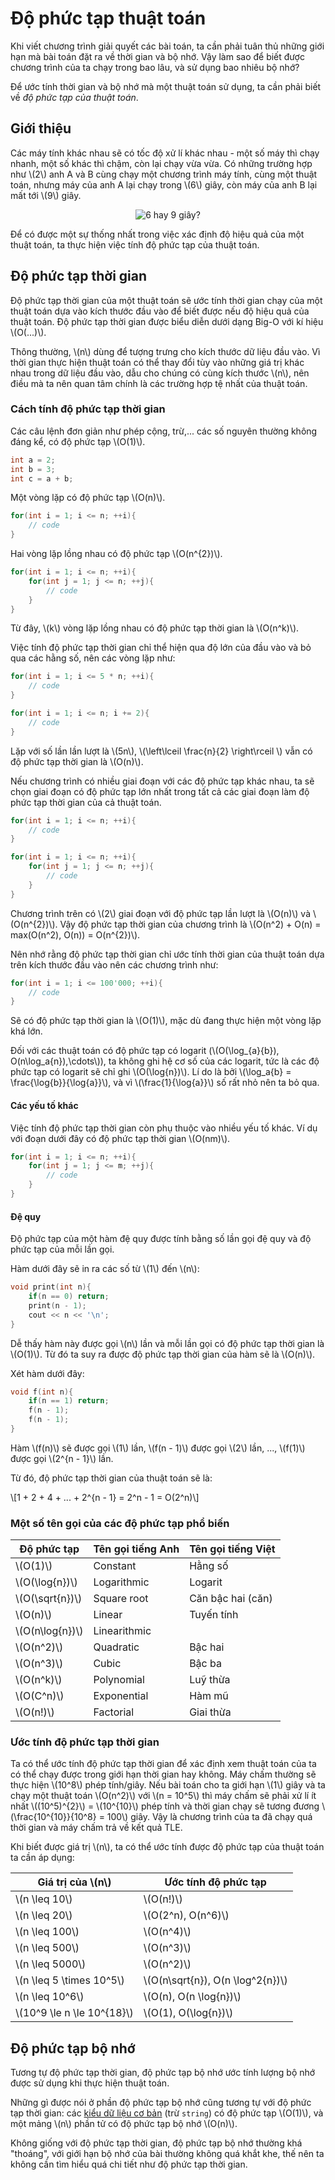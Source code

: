 # Độ phức tạp thuật toán

Khi viết chương trình giải quyết các bài toán, ta cần phải tuân thủ những giới hạn mà bài toán đặt ra về thời gian và bộ nhớ. Vậy làm sao để biết được chương trình của ta chạy trong bao lâu, và sử dụng bao nhiêu bộ nhớ?

Để ước tính thời gian và bộ nhớ mà một thuật toán sử dụng, ta cần phải biết về *độ phức tạp của thuật toán*.

## Giới thiệu

Các máy tính khác nhau sẽ có tốc độ xử lí khác nhau - một số máy thì chạy nhanh, một số khác thì chậm, còn lại chạy vừa vừa. Có những trường hợp như \\(2\\) anh A và B cùng chạy một chương trình máy tính, cùng một thuật toán, nhưng máy của anh A lại chạy trong \\(6\\) giây, còn máy của anh B lại mất tới \\(9\\) giây.

<center>
<img src="../images/6_hay_9.jpg" alt="6 hay 9 giây?"/>
</center>

Để có được một sự thống nhất trong việc xác định độ hiệu quả của một thuật toán, ta thực hiện việc tính độ phức tạp của thuật toán.

## Độ phức tạp thời gian 

Độ phức tạp thời gian của một thuật toán sẽ ước tính thời gian chạy của một thuật toán dựa vào kích thước đầu vào để biết được nếu độ hiệu quả của thuật toán. Độ phức tạp thời gian được biểu diễn dưới dạng Big-O với kí hiệu \\(O(...)\\).

Thông thường, \\(n\\) dùng để tượng trưng cho kích thước dữ liệu đầu vào. Vì thời gian thực hiện thuật toán có thể thay đổi tùy vào những giá trị khác nhau trong dữ liệu đầu vào, dẫu cho chúng có cùng kích thước \\(n\\), nên điều mà ta nên quan tâm chính là các trường hợp tệ nhất của thuật toán.

### Cách tính độ phức tạp thời gian

Các câu lệnh đơn giản như phép cộng, trừ,... các số nguyên thường không đáng kể, có độ phức tạp \\(O(1)\\).

```c++
int a = 2;
int b = 3;
int c = a + b;
```

Một vòng lặp có độ phức tạp \\(O(n)\\).

```c++
for(int i = 1; i <= n; ++i){
	// code
}
```

Hai vòng lặp lồng nhau có độ phức tạp \\(O(n^{2})\\).

```c++
for(int i = 1; i <= n; ++i){
	for(int j = 1; j <= n; ++j){
		// code
	}
}
```

Từ đây, \\(k\\) vòng lặp lồng nhau có độ phức tạp thời gian là \\(O(n^k)\\).

Việc tính độ phức tạp thời gian chỉ thể hiện qua độ lớn của đầu vào và bỏ qua các hằng số, nên các vòng lặp như:

```c++
for(int i = 1; i <= 5 * n; ++i){
	// code
}
```

```c++
for(int i = 1; i <= n; i += 2){
	// code
}
```

Lặp với số lần lần lượt là \\(5n\\), \\(\left\lceil \frac{n}{2} \right\rceil \\) vẫn có độ phức tạp thời gian là \\(O(n)\\).

Nếu chương trình có nhiều giai đoạn với các độ phức tạp khác nhau, ta sẽ chọn giai đoạn có độ phức tạp lớn nhất trong tất cả các giai đoạn làm độ phức tạp thời gian của cả thuật toán.

```c++
for(int i = 1; i <= n; ++i){
	// code
}

for(int i = 1; i <= n; ++i){
	for(int j = 1; j <= n; ++j){
		// code
	}
}
```

Chương trình trên có \\(2\\) giai đoạn với độ phức tạp lần lượt là \\(O(n)\\) và \\(O(n^{2})\\). Vậy độ phức tạp thời gian của chương trình là \\(O(n^2) + O(n) = max(O(n^2), O(n)) = O(n^{2})\\).

Nên nhớ rằng độ phức tạp thời gian chỉ ước tính thời gian của thuật toán dựa trên kích thước đầu vào nên các chương trình như:

```C++
for(int i = 1; i <= 100'000; ++i){
	// code
}
```

Sẽ có độ phức tạp thời gian là \\(O(1)\\), mặc dù đang thực hiện một vòng lặp khá lớn.

Đối với các thuật toán có độ phức tạp có logarit (\\(O(\log_{a}{b}), O(n\log_a{n}),\cdots\\)), ta không ghi hệ cơ số của các logarit, tức là các độ phức tạp có logarit sẽ chỉ ghi \\(O(\log{n})\\). Lí do là bởi \\(\log_a{b} = \frac{\log{b}}{\log{a}}\\), và vì \\(\frac{1}{\log{a}}\\) số rất nhỏ nên ta bỏ qua.

#### Các yếu tố khác

Việc tính độ phức tạp thời gian còn phụ thuộc vào nhiều yếu tố khác. Ví dụ với đoạn dưới đây có độ phức tạp thời gian \\(O(nm)\\).

```c++
for(int i = 1; i <= n; ++i){
	for(int j = 1; j <= m; ++j){
		// code
	}
}
```

#### Đệ quy 

Độ phức tạp của một hàm đệ quy được tính bằng số lần gọi đệ quy và độ phức tạp của mỗi lần gọi.

Hàm dưới đây sẽ in ra các số từ \\(1\\) đến \\(n\\):

```c++
void print(int n){
	if(n == 0) return;
	print(n - 1);
	cout << n << '\n';
}
```

Dễ thấy hàm này được gọi \\(n\\) lần và mỗi lần gọi có độ phức tạp thời gian là \\(O(1)\\). Từ đó ta suy ra được độ phức tạp thời gian của hàm sẽ là \\(O(n)\\).

Xét hàm dưới đây:

```c++
void f(int n){
	if(n == 1) return;
	f(n - 1);
	f(n - 1);
}
```

Hàm \\(f(n)\\) sẽ được gọi \\(1\\) lần, \\(f(n - 1)\\) được gọi \\(2\\) lần, ..., \\(f(1)\\) được gọi \\(2^{n - 1}\\) lần.

Từ đó, độ phức tạp thời gian của thuật toán sẽ là:

\\[1 + 2 + 4 + ... + 2^{n - 1} = 2^n - 1 = O(2^n)\\]

### Một số tên gọi của các độ phức tạp phổ biến

|Độ phức tạp|Tên gọi tiếng Anh|Tên gọi tiếng Việt|
|---|---|---|
|\\(O(1)\\)| Constant | Hằng số |
|\\(O(\log{n})\\)| Logarithmic | Logarit|
|\\(O(\sqrt{n})\\)| Square root | Căn bậc hai (căn)|
|\\(O(n)\\)| Linear | Tuyến tính |
|\\(O(n\log{n})\\)| Linearithmic |  |
|\\(O(n^2)\\)| Quadratic | Bậc hai |
|\\(O(n^3)\\)| Cubic | Bậc ba |
|\\(O(n^k)\\)| Polynomial |  Luỹ thừa|
|\\(O(C^n)\\)| Exponential | Hàm mũ |
|\\(O(n!)\\)| Factorial | Giai thừa |

### Ước tính độ phức tạp thời gian

Ta có thể ước tính độ phức tạp thời gian để xác định xem thuật toán của ta có thể chạy được trong giới hạn thời gian hay không. Máy chấm thường sẽ thực hiện \\(10^8\\) phép tính/giây. Nếu bài toán cho ta giới hạn \\(1\\) giây và ta chạy một thuật toán \\(O(n^2)\\) với \\(n = 10^5\\) thì máy chấm sẽ phải xử lí ít nhất \\((10^5)^{2}\\) = \\(10^{10}\\) phép tính và thời gian chạy sẽ tương đương \\(\frac{10^{10}}{10^8} = 100\\) giây. Vậy là chương trình của ta đã chạy quá thời gian và máy chấm trả về kết quả TLE.

Khi biết được giá trị \\(n\\), ta có thể ước tính được độ phức tạp của thuật toán ta cần áp dụng:

|Giá trị của \\(n\\)|Ước tính độ phức tạp|
|---|---|
|\\(n \leq 10\\)|\\(O(n!)\\)|
|\\(n \leq 20\\)|\\(O(2^n), O(n^6)\\)|
|\\(n \leq 100\\)|\\(O(n^4)\\)|
|\\(n \leq 500\\)|\\(O(n^3)\\)|
|\\(n \leq 5000\\)|\\(O(n^2)\\)|
|\\(n \leq 5 \times 10^5\\)|\\(O(n\sqrt{n}), O(n \log^2{n})\\)|
|\\(n \leq 10^6\\)|\\(O(n), O(n \log{n})\\)|
|\\(10^9 \le n \le 10^{18}\\)|\\(O(1), O(\log{n})\\)|

## Độ phức tạp bộ nhớ

Tương tự độ phức tạp thời gian, độ phức tạp bộ nhớ ước tính lượng bộ nhớ được sử dụng khi thực hiện thuật toán. 

Những gì được nói ở phần độ phức tạp bộ nhớ cũng tương tự với độ phức tạp thời gian: các [kiểu dữ liệu cơ bản](../programming/variables-data-types.md) (trừ `string`) có độ phức tạp \\(O(1)\\), và một mảng \\(n\\) phần tử có độ phức tạp bộ nhớ \\(O(n)\\).

Không giống với độ phức tạp thời gian, độ phức tạp bộ nhớ thường khá "thoáng", với giới hạn bộ nhớ của bài thường không quá khắt khe, thế nên ta không cần tìm hiểu quá chi tiết như độ phức tạp thời gian.

